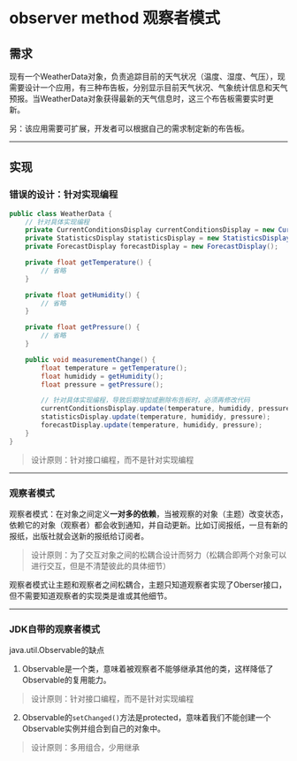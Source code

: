 # observer method 观察者模式



## 需求

现有一个WeatherData对象，负责追踪目前的天气状况（温度、湿度、气压），现需要设计一个应用，有三种布告板，分别显示目前天气状况、气象统计信息和天气预报。当WeatherData对象获得最新的天气信息时，这三个布告板需要实时更新。

另：该应用需要可扩展，开发者可以根据自己的需求制定新的布告板。



---

## 实现

### 错误的设计：针对实现编程

```java
public class WeatherData {
    // 针对具体实现编程
    private CurrentConditionsDisplay currentConditionsDisplay = new CurrentConditionsDisplay();
    private StatisticsDisplay statisticsDisplay = new StatisticsDisplay();
    private ForecastDisplay forecastDisplay = new ForecastDisplay();

    private float getTemperature() {
        // 省略
    }

    private float getHumidity() {
        // 省略
    }

    private float getPressure() {
        // 省略
    }

    public void measurementChange() {
        float temperature = getTemperature();
        float humididy = getHumidity();
        float pressure = getPressure();

        // 针对具体实现编程，导致后期增加或删除布告板时，必须再修改代码
        currentConditionsDisplay.update(temperature, humididy, pressure);
        statisticsDisplay.update(temperature, humididy, pressure);
        forecastDisplay.update(temperature, humididy, pressure);
    }
}
```

> 设计原则：针对接口编程，而不是针对实现编程



---

### 观察者模式

观察者模式：在对象之间定义**一对多的依赖**，当被观察的对象（主题）改变状态，依赖它的对象（观察者）都会收到通知，并自动更新。比如订阅报纸，一旦有新的报纸，出版社就会送新的报纸给订阅者。

> 设计原则：为了交互对象之间的松耦合设计而努力（松耦合即两个对象可以进行交互，但是不清楚彼此的具体细节）

观察者模式让主题和观察者之间松耦合，主题只知道观察者实现了Oberser接口，但不需要知道观察者的实现类是谁或其他细节。





---

### JDK自带的观察者模式

java.util.Observable的缺点

1. Observable是一个类，意味着被观察者不能够继承其他的类，这样降低了Observable的复用能力。

> 设计原则：针对接口编程，而不是针对实现编程



2. Observable的`setChanged()`方法是protected，意味着我们不能创建一个Observable实例并组合到自己的对象中。

> 设计原则：多用组合，少用继承























